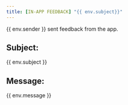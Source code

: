 ```yaml
---
title: [IN-APP FEEDBACK] "{{ env.subject}}"
---
```

{{ env.sender }} sent feedback from the app.

## Subject:
{{ env.subject }}

## Message:
{{ env.message }}
